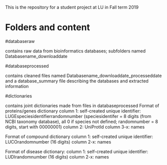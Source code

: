 This is the repository for a student project at LU in Fall term 2019

Folders and content
=======

#databaseraw

contains raw data from bioinformatics databases; subfolders named Databasename_downloaddate

#databaseprocessed

contains cleaned files named Databasename_downloaddate_processeddate and a database_summary file describing the databases and extracted information

#dictionaries

contains joint dictionaries made from files in databaseprocessed
Format of proteins/genes dictionary
column 1: self-created unique identifier: LUGEspeciesidentifierrandomnumber (speciesidentifer = 8 digits (from NCBI taxonomy database), all 0 if species not defined; randomnumber = 8 digits, start with 00000001)
column 2: UniProtId
column 3-x: names

Format of compound dictionary
column 1: self-created unique identifier: LUCOrandomnumber (16 digits)
column 2-x: names

Format of disease dictionary:
column 1: self-created unique identifier: LUDIrandomnumber (16 digits)
column 2-x: names


